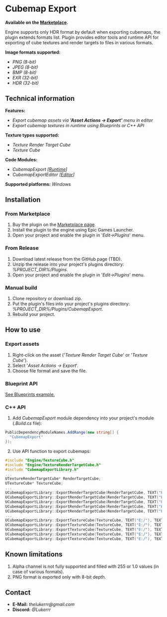 # Cubemap Export

**Available on the [Marketplace](https://www.unrealengine.com/marketplace/en-US/product/7b9b6aa0079d4073b909fdb11e12e60d).**

Engine supports only HDR format by default when exporting cubemaps, the plugin extends formats list. Plugin provides editor tools and runtime API for exporting of cube textures and render targets to files in various formats.

**Image formats supported:**
- _PNG (8-bit)_
- _JPEG (8-bit)_
- _BMP (8-bit)_
- _EXR (32-bit)_
- _HDR (32-bit)_

## Technical information

**Features:**
- _Export cubemap assets via **'Asset Actions -> Export'** menu in editor_
- _Export cubemap textures in runtime using Blueprints or C++ API_

**Texture types supported:**
- _Texture Render Target Cube_
- _Texture Cube_

**Code Modules:**
- _CubemapExport [<ins>Runtime</ins>]_
- _CubemapExportEditor [<ins>Editor</ins>]_

**Supported platforms:** _Windows_

## Installation

### From Marketplace

1. Buy the plugin on the [Marketplace page](https://www.unrealengine.com/marketplace/en-US/product/7b9b6aa0079d4073b909fdb11e12e60d).
2. Install the plugin to the engine using Epic Games Launcher.
3. Open your project and enable the plugin in '_Edit->Plugins_' menu.

### From Release

1. Download latest release from the GitHub page (TBD).
2. Unzip the release into your project's plugins directory: _%PROJECT_DIR%/Plugins_.
3. Open your project and enable the plugin in '_Edit->Plugins_' menu.

### Manual build

1. Clone repository or download zip.
2. Put the plugin's files into your project's plugins directory: _%PROJECT_DIR%/Plugins/CubemapExport_.
3. Rebuild your project.

## How to use

### Export assets

1. Right-click on the asset ('_Texture Render Target Cube_' or '_Texture Cube_').
2. Select '_Asset Actions -> Export_'.
3. Choose file format and save the file.

### Blueprint API

[See Blueprints example.](https://blueprintue.com/blueprint/yg1xu1ot/)

### C++ API

1. Add _CubemapExport_ module dependency into your project's module (_.Build.cs_ file):
```cs
PublicDependencyModuleNames.AddRange(new string[] {
  "CubemapExport"
});
```
2. Use API function to export cubemaps:
```cpp
#include "Engine/TextureCube.h"
#include "Engine/TextureRenderTargetCube.h"
#include "CubemapExportLibrary.h"
...
UTextureRenderTargetCube* RenderTargetCube;
UTextureCube* TextureCube;
...
UCubemapExportLibrary::ExportRenderTargetCube(RenderTargetCube, TEXT("E:/"), TEXT("RenderTarget.png")); // Export render target cube as PNG
UCubemapExportLibrary::ExportRenderTargetCube(RenderTargetCube, TEXT("E:/"), TEXT("RenderTarget.jpg")); // Export render target cube as JPEG
UCubemapExportLibrary::ExportRenderTargetCube(RenderTargetCube, TEXT("E:/"), TEXT("RenderTarget.bmp")); // Export render target cube as BMP
UCubemapExportLibrary::ExportRenderTargetCube(RenderTargetCube, TEXT("E:/"), TEXT("RenderTarget.exr")); // Export render target cube as EXR
UCubemapExportLibrary::ExportRenderTargetCube(RenderTargetCube, TEXT("E:/"), TEXT("RenderTarget.hdr")); // Export render target cube as HDR
...
UCubemapExportLibrary::ExportTextureCube(TextureCube, TEXT("E:/"), TEXT("Texture.png"); // Export texture cube as PNG
UCubemapExportLibrary::ExportTextureCube(TextureCube, TEXT("E:/"), TEXT("Texture.jpg"); // Export texture cube as JPEG
UCubemapExportLibrary::ExportTextureCube(TextureCube, TEXT("E:/"), TEXT("Texture.bmp"); // Export texture cube as BMP
UCubemapExportLibrary::ExportTextureCube(TextureCube, TEXT("E:/"), TEXT("Texture.exr"); // Export texture cube as EXR
UCubemapExportLibrary::ExportTextureCube(TextureCube, TEXT("E:/"), TEXT("Texture.hdr"); // Export texture cube as HDR
```
## Known limitations

1. Alpha channel is not fully supported and filled with 255 or 1.0 values (in case of various formats).
1. PNG format is exported only with 8-bit depth.

## Contact

- **E-Mail:** _thelukerrr@gmail.com_
- **Discord:** _@Lukerrr_
